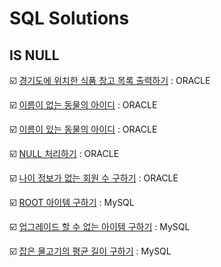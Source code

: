 # SQL Solutions

## IS NULL

:ballot_box_with_check: [경기도에 위치한 식품 창고 목록 출력하기](https://github.com/LeeWooJung/Programmers/tree/main/SQL/IS%20NULL/%EA%B2%BD%EA%B8%B0%EB%8F%84%EC%97%90%20%EC%9C%84%EC%B9%98%ED%95%9C%20%EC%8B%9D%ED%92%88%EC%B0%BD%EA%B3%A0%20%EB%AA%A9%EB%A1%9D%20%EC%B6%9C%EB%A0%A5%ED%95%98%EA%B8%B0) : ORACLE

:ballot_box_with_check: [이름이 없는 동물의 아이디](https://github.com/LeeWooJung/Programmers/tree/main/SQL/IS%20NULL/%EC%9D%B4%EB%A6%84%EC%9D%B4%20%EC%97%86%EB%8A%94%20%EB%8F%99%EB%AC%BC%EC%9D%98%20%EC%95%84%EC%9D%B4%EB%94%94) : ORACLE

:ballot_box_with_check: [이름이 있는 동물의 아이디](https://github.com/LeeWooJung/Programmers/tree/main/SQL/IS%20NULL/%EC%9D%B4%EB%A6%84%EC%9D%B4%20%EC%9E%88%EB%8A%94%20%EB%8F%99%EB%AC%BC%EC%9D%98%20%EC%95%84%EC%9D%B4%EB%94%94) : ORACLE

:ballot_box_with_check: [NULL 처리하기](https://github.com/LeeWooJung/Programmers/tree/main/SQL/IS%20NULL/NULL%20%EC%B2%98%EB%A6%AC%ED%95%98%EA%B8%B0) : ORACLE

:ballot_box_with_check: [나이 정보가 없는 회원 수 구하기](https://github.com/LeeWooJung/Programmers/tree/main/SQL/IS%20NULL/%EB%82%98%EC%9D%B4%20%EC%A0%95%EB%B3%B4%EA%B0%80%20%EC%97%86%EB%8A%94%20%ED%9A%8C%EC%9B%90%20%EC%88%98%20%EA%B5%AC%ED%95%98%EA%B8%B0) : ORACLE

:ballot_box_with_check: [ROOT 아이템 구하기](https://github.com/LeeWooJung/Programmers/tree/main/SQL/IS%20NULL/ROOT%20%EC%95%84%EC%9D%B4%ED%85%9C%20%EA%B5%AC%ED%95%98%EA%B8%B0) : MySQL

:ballot_box_with_check: [업그레이드 할 수 없는 아이템 구하기](https://github.com/LeeWooJung/Programmers/tree/main/SQL/IS%20NULL/%EC%97%85%EA%B7%B8%EB%A0%88%EC%9D%B4%EB%93%9C%20%ED%95%A0%20%EC%88%98%20%EC%97%86%EB%8A%94%20%EC%95%84%EC%9D%B4%ED%85%9C%20%EA%B5%AC%ED%95%98%EA%B8%B0) : MySQL

:ballot_box_with_check: [잡은 물고기의 평균 길이 구하기](https://github.com/LeeWooJung/Programmers/tree/main/SQL/IS%20NULL/%EC%9E%A1%EC%9D%80%20%EB%AC%BC%EA%B3%A0%EA%B8%B0%EC%9D%98%20%ED%8F%89%EA%B7%A0%20%EA%B8%B8%EC%9D%B4%20%EA%B5%AC%ED%95%98%EA%B8%B0) : MySQL